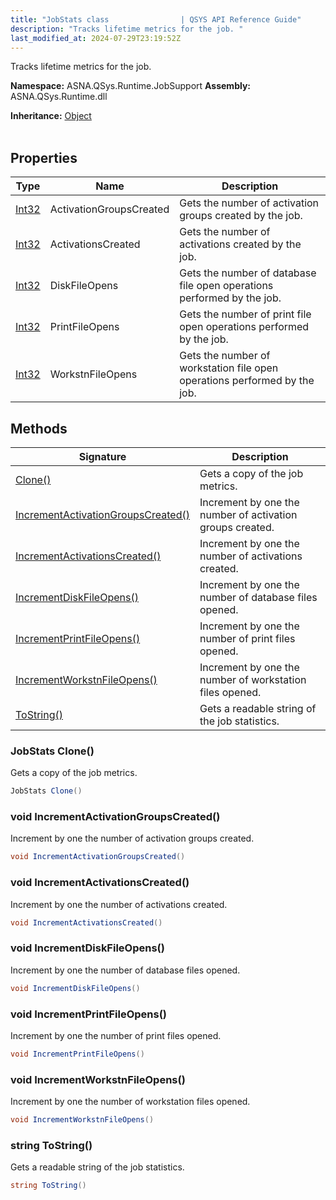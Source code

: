 ```yaml
---
title: "JobStats class                | QSYS API Reference Guide"
description: "Tracks lifetime metrics for the job. "
last_modified_at: 2024-07-29T23:19:52Z
---
```


Tracks lifetime metrics for the job.

**Namespace:** ASNA.QSys.Runtime.JobSupport
**Assembly:** ASNA.QSys.Runtime.dll

**Inheritance:** [Object](https://docs.microsoft.com/en-us/dotnet/api/system.object)
<br>
<br>

## Properties

| Type | Name | Description
| --- | --- | --- 
| [Int32](https://learn.microsoft.com/en-us/dotnet/csharp/language-reference/builtin-types/integral-numeric-types) | ActivationGroupsCreated | Gets the number of activation groups created by the job. |
| [Int32](https://learn.microsoft.com/en-us/dotnet/csharp/language-reference/builtin-types/integral-numeric-types) | ActivationsCreated | Gets the number of activations created by the job. |
| [Int32](https://learn.microsoft.com/en-us/dotnet/csharp/language-reference/builtin-types/integral-numeric-types) | DiskFileOpens | Gets the number of database file open operations performed by the job. |
| [Int32](https://learn.microsoft.com/en-us/dotnet/csharp/language-reference/builtin-types/integral-numeric-types) | PrintFileOpens | Gets the number of print file open operations performed by the job. |
| [Int32](https://learn.microsoft.com/en-us/dotnet/csharp/language-reference/builtin-types/integral-numeric-types) | WorkstnFileOpens | Gets the number of workstation file open operations performed by the job. |

## Methods

| Signature | Description |
| --- | --- |
| [Clone()](#jobstats-clone) | Gets a copy of the job metrics.
| [IncrementActivationGroupsCreated()](#void-incrementactivationgroupscreated) | Increment by one the number of activation groups created.
| [IncrementActivationsCreated()](#void-incrementactivationscreated) | Increment by one the number of activations created.
| [IncrementDiskFileOpens()](#void-incrementdiskfileopens) | Increment by one the number of database files opened.
| [IncrementPrintFileOpens()](#void-incrementprintfileopens) | Increment by one the number of print files opened.
| [IncrementWorkstnFileOpens()](#void-incrementworkstnfileopens) | Increment by one the number of workstation files opened.
| [ToString()](#string-tostring) | Gets a readable string of the job statistics.

### JobStats Clone()

Gets a copy of the job metrics.

```cs
JobStats Clone()
```

### void IncrementActivationGroupsCreated()

Increment by one the number of activation groups created.

```cs
void IncrementActivationGroupsCreated()
```

### void IncrementActivationsCreated()

Increment by one the number of activations created.

```cs
void IncrementActivationsCreated()
```

### void IncrementDiskFileOpens()

Increment by one the number of database files opened.

```cs
void IncrementDiskFileOpens()
```

### void IncrementPrintFileOpens()

Increment by one the number of print files opened.

```cs
void IncrementPrintFileOpens()
```

### void IncrementWorkstnFileOpens()

Increment by one the number of workstation files opened.

```cs
void IncrementWorkstnFileOpens()
```

### string ToString()

Gets a readable string of the job statistics.

```cs
string ToString()
```
